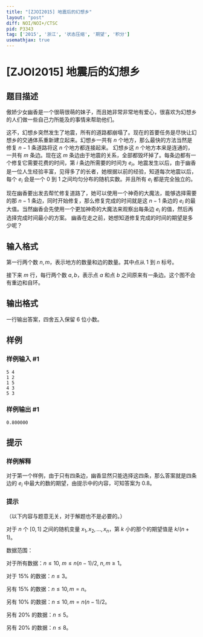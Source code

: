 ```yaml
---
title: "[ZJOI2015] 地震后的幻想乡"
layout: "post"
diff: NOI/NOI+/CTSC
pid: P3343
tag: ['2015', '浙江', '状态压缩', '期望', '积分']
usemathjax: true
---
```


# [ZJOI2015] 地震后的幻想乡
## 题目描述

傲娇少女幽香是一个很萌很萌的妹子，而且她非常非常地有爱心，很喜欢为幻想乡的人们做一些自己力所能及的事情来帮助他们。 

这不，幻想乡突然发生了地震，所有的道路都崩塌了。现在的首要任务是尽快让幻想乡的交通体系重新建立起来。幻想乡一共有 $n$ 个地方，那么最快的方法当然是修复 $n-1$ 条道路将这 $n$ 个地方都连接起来。 幻想乡这 $n$ 个地方本来是连通的，一共有 $m$ 条边。现在这 $m$ 条边由于地震的关系，全部都毁坏掉了。每条边都有一个修复它需要花费的时间，第 $i$ 条边所需要的时间为 $e_i$。地震发生以后，由于幽香是一位人生经验丰富，见得多了的长者，她根据以前的经验，知道每次地震以后，每个 $e_i$ 会是一个 $0$ 到 $1$ 之间均匀分布的随机实数。并且所有 $e_i$ 都是完全独立的。

现在幽香要出发去帮忙修复道路了，她可以使用一个神奇的大魔法，能够选择需要的那 $n-1$ 条边，同时开始修复，那么修复完成的时间就是这 $n-1$ 条边的 $e_i$ 的最大值。当然幽香会先使用一个更加神奇的大魔法来观察出每条边 $e_i$ 的值，然后再选择完成时间最小的方案。 幽香在走之前，她想知道修复完成的时间的期望是多少呢？
## 输入格式

第一行两个数 $n,m$，表示地方的数量和边的数量。其中点从 $1$ 到 $n$ 标号。

接下来 $m$ 行，每行两个数 $a,b$，表示点 $a$ 和点 $b$ 之间原来有一条边。这个图不会有重边和自环。
## 输出格式

一行输出答案，四舍五入保留 $6$ 位小数。

## 样例

### 样例输入 #1
```
5 4
1 2
1 5
4 3
5 3
```
### 样例输出 #1
```
0.800000
```
## 提示

### 样例解释

对于第一个样例，由于只有四条边，幽香显然只能选择这四条，那么答案就是四条边的 $e_i$ 中最大的数的期望，由提示中的内容，可知答案为 $0.8$。

### 提示 

（以下内容与题意无关，对于解题也不是必要的。） 

对于 $n$ 个 $[0,1]$ 之间的随机变量 $x_1,x_2,...,x_n$，第 $k$ 小的那个的期望值是 $k/(n+1)$。  

数据范围： 

对于所有数据：$n \leq 10, \ m \leq n(n-1)/2, \ n,m \geq 1$。 

对于 $15 \%$ 的数据：$n \leq 3$。 

另有 $15 \%$ 的数据：$n \leq 10, m=n$。 

另有 $10 \%$ 的数据：$n \leq 10, m=n(n-1)/2$。 

另有 $20 \%$ 的数据：$n \leq 5$。 

另有 $20 \%$ 的数据：$n \leq 8$。
